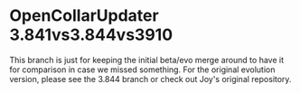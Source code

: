 OpenCollarUpdater 3.841vs3.844vs3910
====================================

This branch is just for keeping the initial beta/evo merge around to have it for comparison in case we missed something.
For the original evolution version, please see the 3.844 branch or check out Joy's original repository.